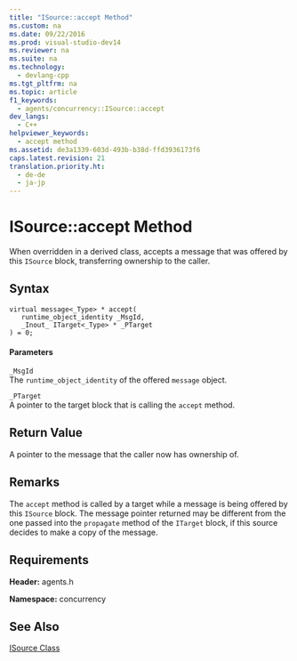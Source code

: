 ```yaml
---
title: "ISource::accept Method"
ms.custom: na
ms.date: 09/22/2016
ms.prod: visual-studio-dev14
ms.reviewer: na
ms.suite: na
ms.technology: 
  - devlang-cpp
ms.tgt_pltfrm: na
ms.topic: article
f1_keywords: 
  - agents/concurrency::ISource::accept
dev_langs: 
  - C++
helpviewer_keywords: 
  - accept method
ms.assetid: de3a1339-603d-493b-b38d-ffd3936173f6
caps.latest.revision: 21
translation.priority.ht: 
  - de-de
  - ja-jp
---
```

# ISource::accept Method
When overridden in a derived class, accepts a message that was offered by this `ISource` block, transferring ownership to the caller.  
  
## Syntax  
  
```  
virtual message<_Type> * accept(  
   runtime_object_identity _MsgId,  
   _Inout_ ITarget<_Type> * _PTarget  
) = 0;  
```  
  
#### Parameters  
 `_MsgId`  
 The `runtime_object_identity` of the offered `message` object.  
  
 `_PTarget`  
 A pointer to the target block that is calling the `accept` method.  
  
## Return Value  
 A pointer to the message that the caller now has ownership of.  
  
## Remarks  
 The `accept` method is called by a target while a message is being offered by this `ISource` block. The message pointer returned may be different from the one passed into the `propagate` method of the `ITarget` block, if this source decides to make a copy of the message.  
  
## Requirements  
 **Header:** agents.h  
  
 **Namespace:** concurrency  
  
## See Also  
 [ISource Class](../vs140/isource-class.md)